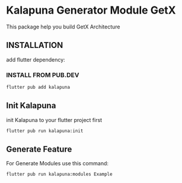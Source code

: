 # Kalapuna Generator Module GetX
This package help you build GetX Architecture

## INSTALLATION
add flutter dependency:

### INSTALL FROM PUB.DEV
```bash
flutter pub add kalapuna
```

## Init Kalapuna
init Kalapuna to your flutter project first
```bash
flutter pub run kalapuna:init
```

## Generate Feature
For Generate Modules use this command: 
```bash
flutter pub run kalapuna:modules Example
```